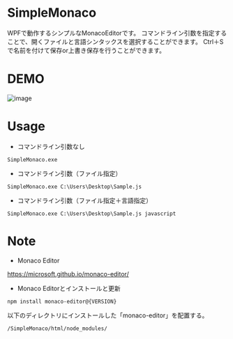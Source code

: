 # SimpleMonaco
WPFで動作するシンプルなMonacoEditorです。
コマンドライン引数を指定することで、開くファイルと言語シンタックスを選択することができます。
Ctrl＋Sで名前を付けて保存or上書き保存を行うことができます。

# DEMO
![image](https://user-images.githubusercontent.com/54029057/163663583-d5bce2d0-8b5d-4bde-90f0-6e346363c618.png)

# Usage
- コマンドライン引数なし
```
SimpleMonaco.exe
```
- コマンドライン引数（ファイル指定）
```
SimpleMonaco.exe C:\Users\Desktop\Sample.js
```
- コマンドライン引数（ファイル指定＋言語指定）
```
SimpleMonaco.exe C:\Users\Desktop\Sample.js javascript 
```

# Note
- Monaco Editor

https://microsoft.github.io/monaco-editor/

- Monaco Editorとインストールと更新
```
npm install monaco-editor@{VERSION}
```
以下のディレクトリにインストールした「monaco-editor」を配置する。
```
/SimpleMonaco/html/node_modules/
```
